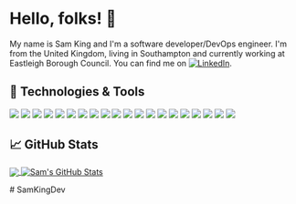 # Hello, folks! 👋

My name is Sam King and I'm a software developer/DevOps engineer. I'm from the United Kingdom, living in Southampton and currently working at Eastleigh Borough Council. You can find me on [![LinkedIn][3.2]][3].

## 🔧 Technologies & Tools

![](https://img.shields.io/badge/Code-Node.JS-brightgreen?logo=node.js&logoColor=white&color=2bbc8a)
![](https://img.shields.io/badge/Code-Python-brightgreen?logo=python&logoColor=white&color=2bbc8a)
![](https://img.shields.io/badge/Tool-Docker-brightgreen?logo=docker&logoColor=white&color=2bbc8a)
![](https://img.shields.io/badge/Code-PHP-brightgreen?logo=php&logoColor=white&color=2bbc8a)
![](https://img.shields.io/badge/Tool-GIT-brightgreen?logo=git&logoColor=white&color=2bbc8a)
![](https://img.shields.io/badge/Code-Java-brightgreen?logo=java&logoColor=white&color=2bbc8a)
![](https://img.shields.io/badge/Code-Dart-brightgreen?logo=dart&logoColor=white&color=2bbc8a)
![](https://img.shields.io/badge/Framework-Flutter-brightgreen?logo=flutter&logoColor=white&color=2bbc8a)
![](https://img.shields.io/badge/Language-Apex-brightgreen&logoColor=white&color=2bbc8a)
![](https://img.shields.io/badge/Tool-GIT-brightgreen?logo=C-Sharp&logoColor=white&color=2bbc8a)
![](https://img.shields.io/badge/Framework-Electron-brightgreen?logo=electron&logoColor=white&color=2bbc8a)
![](https://img.shields.io/badge/Code-GoLang-brightgreen?logo=go&logoColor=white&color=2bbc8a)
![](https://img.shields.io/badge/Code-Processing-brightgreen?logo=processing&logoColor=white&color=2bbc8a)
![](https://img.shields.io/badge/Framework-Vue.JS-brightgreen?logo=Vue.JS&logoColor=white&color=2bbc8a)
![](https://img.shields.io/badge/Tool/Code-Microsoft%20SQL%20Server-brightgreen?logo=microsoft-sql-server&logoColor=white&color=2bbc8a)
![](https://img.shields.io/badge/Tool/Code-MySQL-brightgreen?logo=MySQL&logoColor=white&color=2bbc8a)
![](https://img.shields.io/badge/Platform-Salesforce-brightgreen?logo=Salesforce&logoColor=white&color=2bbc8a)
![](https://img.shields.io/badge/Platform-Firebase-brightgreen?logo=Firebase&logoColor=white&color=2bbc8a)
![](https://img.shields.io/badge/Code-CSS-brightgreen?logo=css3&logoColor=white&color=2bbc8a)
![](https://img.shields.io/badge/Code-HTML-brightgreen?logo=html5&logoColor=white&color=2bbc8a)

## &#x1f4c8; GitHub Stats

<a href="https://github.com/SamKingDev/SamKingDev">
  <img align="center" src="https://github-readme-stats.vercel.app/api/top-langs/?username=SamKingDev&html&title_color=ffffff&text_color=c9cacc&icon_color=2bbc8a&bg_color=1d1f21" />
</a>
<a href="https://github.com/SamKingDev/SamKingDev">
  <img align="center" src="https://github-readme-stats.vercel.app/api?username=SamKingDev&show_icons=true&line_height=27&count_private=true&title_color=ffffff&text_color=c9cacc&icon_color=2bbc8a&bg_color=1d1f21" alt="Sam's GitHub Stats" />
</a>

[3.2]: https://raw.githubusercontent.com/MartinHeinz/MartinHeinz/master/linkedin-3-16.png "LinkedIn icon without padding"
[3]: https://www.linkedin.com/in/sam-king-030978196/
#   S a m K i n g D e v  
 